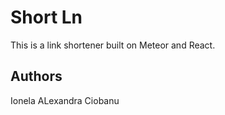 # Short Ln

This is a link shortener built on Meteor and React.

## Authors

Ionela ALexandra Ciobanu
